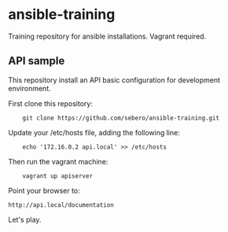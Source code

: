 # ansible-training
Training repository for ansible installations. Vagrant required.

## API sample
This repository install an API basic configuration for development environment.

First clone this repository:

        git clone https://github.com/sebero/ansible-training.git


Update your /etc/hosts file, adding the following line:

        echo '172.16.0.2 api.local' >> /etc/hosts


Then run the vagrant machine:


        vagrant up apiserver


Point your browser to:

    http://api.local/documentation
    
Let's play.
